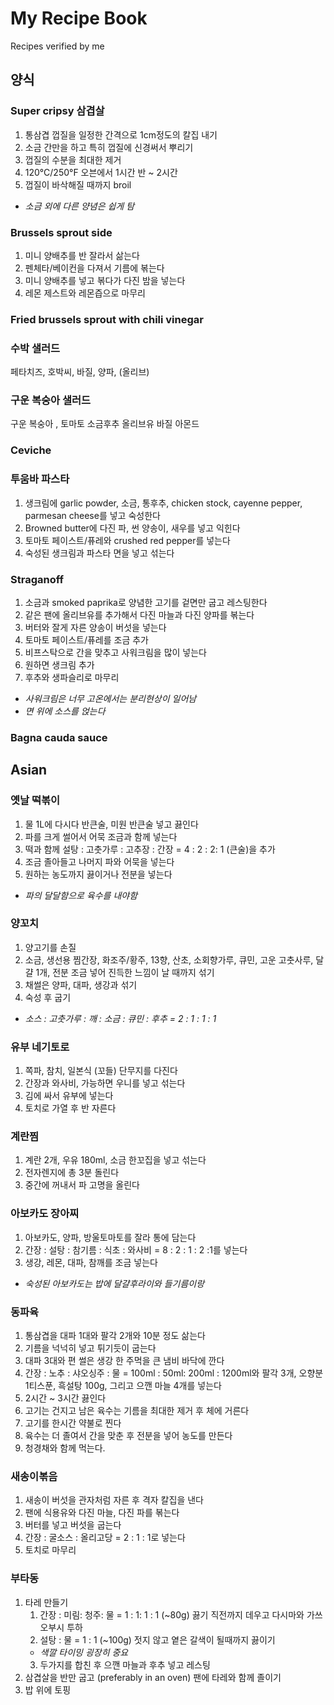 # My Recipe Book
Recipes verified by me

## 양식
### Super cripsy 삼겹살
1. 통삼겹 껍질을 일정한 간격으로 1cm정도의 칼집 내기
2. 소금 간만을 하고 특히 껍질에 신경써서 뿌리기
3. 껍질의 수분을 최대한 제거
4. 120°C/250°F 오븐에서 1시간 반 ~ 2시간
5. 껍질이 바삭해질 때까지 broil

* *소금 외에 다른 양념은 쉽게 탐*

### Brussels sprout side
1. 미니 양배추를 반 잘라서 삶는다
2. 펜체타/베이컨을 다져서 기름에 볶는다
3. 미니 양배추를 넣고 볶다가 다진 밤을 넣는다
4. 레몬 제스트와 레몬즙으로 마무리

### Fried brussels sprout with chili vinegar

### 수박 샐러드
페타치즈, 호박씨, 바질, 양파, (올리브)

### 구운 복숭아 샐러드
구운 복숭아 , 토마토 소금후추 올리브유 바질 아몬드

### Ceviche

### 투움바 파스타
1. 생크림에 garlic powder, 소금, 통후추, chicken stock, cayenne pepper, parmesan cheese를 넣고 숙성한다
2. Browned butter에 다진 파, 썬 양송이, 새우를 넣고 익힌다
3. 토마토 페이스트/퓨레와 crushed red pepper를 넣는다
4. 숙성된 생크림과 파스타 면을 넣고 섞는다

### Straganoff
1. 소금과 smoked paprika로 양념한 고기를 겉면만 굽고 레스팅한다
2. 같은 팬에 올리브유를 추가해서 다진 마늘과 다진 양파를 볶는다
3. 버터와 잘게 자른 양송이 버섯을 넣는다
4. 토마토 페이스트/퓨레를 조금 추가
5. 비프스탁으로 간을 맞추고 사워크림을 많이 넣는다
6. 원하면 생크림 추가
7. 후추와 생파슬리로 마무리

* *사워크림은 너무 고온에서는 분리현상이 일어남*
* *면 위에 소스를 얹는다*

### Bagna cauda sauce


## Asian
### 옛날 떡볶이
1. 물 1L에 다시다 반큰술, 미원 반큰술 넣고 끓인다
2. 파를 크게 썰어서 어묵 조금과 함께 넣는다
3. 떡과 함께 설탕 : 고춧가루 : 고추장 : 간장 = 4 : 2 : 2: 1 (큰술)을 추가
4. 조금 졸아들고 나머지 파와 어묵을 넣는다
5. 원하는 농도까지 끓이거나 전분을 넣는다
* *파의 달달함으로 육수를 내야함*

### 양꼬치
1. 양고기를 손질
2. 소금, 생선용 찜간장, 화조주/황주, 13향, 산초, 소회향가루, 큐민, 고운 고춧사루, 달걀 1개, 전분 조금 넣어 진득한 느낌이 날 때까지 섞기
3. 채썰은 양파, 대파, 생강과 섞기
4. 숙성 후 굽기
* *소스 : 고춧가루 : 깨 : 소금 : 큐민 : 후추 = 2 : 1 : 1 : 1*

### 유부 네기토로
1. 쪽파, 참치, 일본식 (꼬들) 단무지를 다진다
2. 간장과 와사비, 가능하면 우니를 넣고 섞는다
3. 김에 싸서 유부에 넣는다
4. 토치로 가열 후 반 자른다
 
### 계란찜
1. 계란 2개, 우유 180ml, 소금 한꼬집을 넣고 섞는다
2. 전자렌지에 총 3분 돌린다
3. 중간에 꺼내서 파 고명을 올린다

### 아보카도 장아찌
1. 아보카도, 양파, 방울토마토를 잘라 통에 담는다
2. 간장 : 설탕 : 참기름 : 식초 : 와사비 = 8 : 2 : 1 : 2 :1를 넣는다
3. 생강, 레몬, 대파, 참깨를 조금 넣는다

* *숙성된 아보카도는 밥에 달걀후라이와 들기름이랑*

### 동파육
1. 통삼겹을 대파 1대와 팔각 2개와 10분 정도 삶는다
2. 기름을 넉넉히 넣고 튀기듯이 굽는다
3. 대파 3대와 편 썰은 생강 한 주먹을 큰 냄비 바닥에 깐다
4. 간장 : 노추 : 샤오싱주 : 물 = 100ml : 50ml: 200ml : 1200ml와 팔각 3개, 오향분 1티스푼, 흑설탕 100g, 그리고 으깬 마늘 4개를 넣는다
5. 2시간 ~ 3시간 끓인다
6. 고기는 건지고 남은 육수는 기름을 최대한 제거 후 체에 거른다
7. 고기를 한시간 약불로 찐다
8. 육수는 더 졸여서 간을 맞춘 후 전분을 넣어 농도를 만든다
9. 청경채와 함께 먹는다.


### 새송이볶음
1. 새송이 버섯을 관자처럼 자른 후 격자 칼집을 낸다
2. 팬에 식용유와 다진 마늘, 다진 파를 볶는다
3. 버터를 넣고 버섯을 굽는다
4. 간장 : 굴소스 : 올리고당 = 2 : 1 : 1로 넣는다
5. 토치로 마무리

### 부타동
1. 타레 만들기
    1. 간장 : 미림: 청주: 물 = 1 : 1: 1 : 1 (~80g) 끓기 직전까지 데우고 다시마와 가쓰오부시 투하
    2. 설탕 : 물 = 1 : 1 (~100g) 젓지 않고 옅은 갈색이 될때까지 끓이기
    * *색깔 타이밍 굉장히 중요*
    3. 두가지를 합친 후 으깬 마늘과 후추 넣고 레스팅
2. 삼겹살을 반만 굽고 (preferably in an oven) 팬에 타레와 함께 졸이기
3. 밥 위에 토핑

